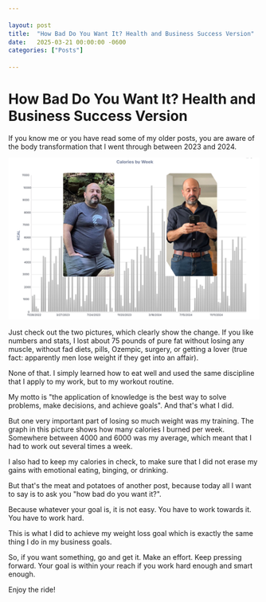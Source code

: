 ```yaml
---

layout: post
title:  "How Bad Do You Want It? Health and Business Success Version"
date:   2025-03-21 00:00:00 -0600
categories: ["Posts"] 

---
```


# How Bad Do You Want It? Health and Business Success Version

If you know me or you have read some of my older posts, you are aware of the body transformation that I went through between 2023 and 2024. 

![how bad](/images/2025/how-bad.png)

Just check out the two pictures, which clearly show the change. If you like numbers and stats, I lost about 75 pounds of pure fat without losing any muscle, without fad diets, pills, Ozempic, surgery, or getting a lover (true fact: apparently men lose weight if they get into an affair). 

None of that. I simply learned how to eat well and used the same discipline that I apply to my work, but to my workout routine.

My motto is "the application of knowledge is the best way to solve problems, make decisions, and achieve goals". And that's what I did.

But one very important part of losing so much weight was my training. The graph in this picture shows how many calories I burned per week. Somewhere between 4000 and 6000 was my average, which meant that I had to work out several times a week. 

I also had to keep my calories in check, to make sure that I did not erase my gains with emotional eating, binging, or drinking.

But that's the meat and potatoes of another post, because today all I want to say is to ask you "how bad do you want it?".

Because whatever your goal is, it is not easy. You have to work towards it. You have to work hard. 

This is what I did to achieve my weight loss goal which is exactly the same thing I do in my business goals.

So, if you want something, go and get it. Make an effort. Keep pressing forward. Your goal is within your reach if you work hard enough and smart enough.

Enjoy the ride!